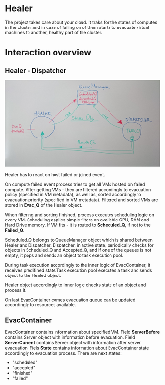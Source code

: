 Healer
======
The project takes care about your cloud. It traks for the states of 
computes in the cluster and in case of failing on of them starts to 
evacuate virtual machines to another, healthy part of the cluster.


Interaction overview
====================

Healer - Dispatcher
-------------------
![Alt text](pict/DSC_0371.png?raw=true "Healer - Dispatcher interaction overview")

Healer has to react on host failed or joined event.

On compute failed event process tries to get all VMs hosted on failed
compute. After getting VMs - they are filtered accordingly to evacuation
policy (specified in VM metadata), as well as, sorted accordingly to
evacuation priority (specified in VM metadata). Filtered and sorted VMs
are stored in **Evac_Q** of the Healer object.
 
When filtering and sorting finished, process executes scheduling logic
on every VM. Scheduling applies simple filters on available CPU, RAM and
Hard Drive memory. If VM fits - it is routed to **Scheduled_Q**, if not 
to the **Failed_Q**.
 
Scheduled_Q belongs to QueueManager object which is shared between Healer
and Dispatcher. Dispatcher, in active state, periodically checks for
objects in Scheduled_Q and Accepted_Q, and if one of the queues is not
empty, it pops and sends an object to task execution pool.

During task execution accordingly to the inner logic of EvacContainer, it
receives predifined state.Task execution pool executes a task and sends
object to the Healed object.

Healer object accordingly to inner logic checks state of an object and
process it.

On last EvacContainer comes evacuation queue can be updated accordingly
to resources available.


EvacContainer
-------------

EvacContainer contains information about specified VM. 
Field **ServerBefore** contains Server object with information before
evacuation.
Field **ServerCurrent** contains Server object with information after
server evacuation.
Fiels **State** contains information about EvacContainer state accordingly
to evacuation process. There are next states: 
- "scheduled" 
- "accepted" 
- "finished" 
- "failed"
